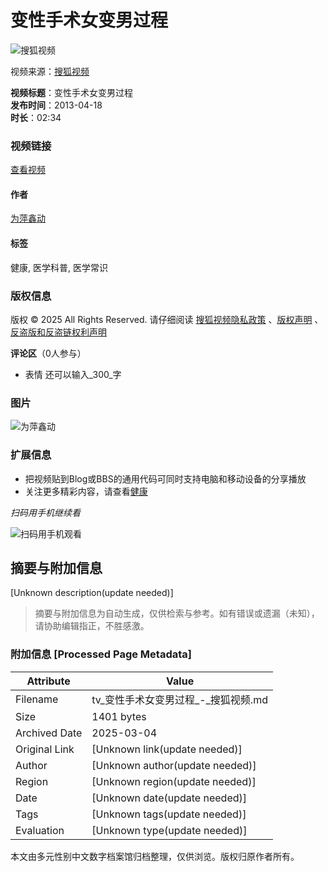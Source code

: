 # 变性手术女变男过程

![搜狐视频](//css.tv.itc.cn/channel/header-images/logo-tv-mini.gif)

视频来源：[搜狐视频](//tv.sohu.com)

**视频标题**：变性手术女变男过程  
**发布时间**：2013-04-18  
**时长**：02:34  

### 视频链接
[查看视频](javascript:void(0); "变性手术女变男过程")

#### 作者
[为萍鑫动](//my.tv.sohu.com/user/63286600 "为萍鑫动")

#### 标签
健康, 医学科普, 医学常识

### 版权信息
版权 © 2025 All Rights Reserved. 请仔细阅读 [搜狐视频隐私政策](//tv.sohu.com/upload/privacy/index.html) 、[版权声明](https://intro.sohu.com/#/copyright) 、[反盗版和反盗链权利声明](//tv.sohu.com/s2016/piracy/index.shtml) 

**评论区**（0人参与）
- 表情 还可以输入_300_字

### 图片
![为萍鑫动](http://e3f49eaa46b57.cdn.sohucs.com/c_fit,w_200,h_200/2019/9/10/16/2/MTAwMTE0XzE1NjgxMDI1NjAwMzg=.webp)

### 扩展信息
- 把视频贴到Blog或BBS的通用代码可同时支持电脑和移动设备的分享播放
- 关注更多精彩内容，请查看[健康](http://so.tv.sohu.com/list_p11001_p2317_p3_p4_p5_p6_p7_p8_p9_p10_p11_p12_p13.html)

_扫码用手机继续看_

![扫码用手机观看](//photocdn.tv.sohu.com/img/20240619/pic_org_a68142ed-9824-4286-80fc-a561861decf7.avif)
<!-- tcd_original_link https://tv.sohu.com/v/dXMvNjMyODY2MDAvNTQ0NzA5OTUuc2h0bWw=.html -->


## 摘要与附加信息

<!-- tcd_abstract -->
[Unknown description(update needed)]
<!-- tcd_abstract_end -->

> 摘要与附加信息为自动生成，仅供检索与参考。如有错误或遗漏（未知），请协助编辑指正，不胜感激。

### 附加信息 [Processed Page Metadata]

| Attribute       | Value                                  |
|-----------------|----------------------------------------|
| Filename        | tv_变性手术女变男过程_-_搜狐视频.md                             |
| Size            | 1401 bytes                           |
| Archived Date   | 2025-03-04                             |
| Original Link   | [Unknown link(update needed)]                       |
| Author          | [Unknown author(update needed)]                               |
| Region          | [Unknown region(update needed)]                               |
| Date            | [Unknown date(update needed)]                                 |
| Tags            | [Unknown tags(update needed)]                                 |
| Evaluation            | [Unknown type(update needed)]                                 |
<!-- tcd_table_end -->

本文由多元性别中文数字档案馆归档整理，仅供浏览。版权归原作者所有。
